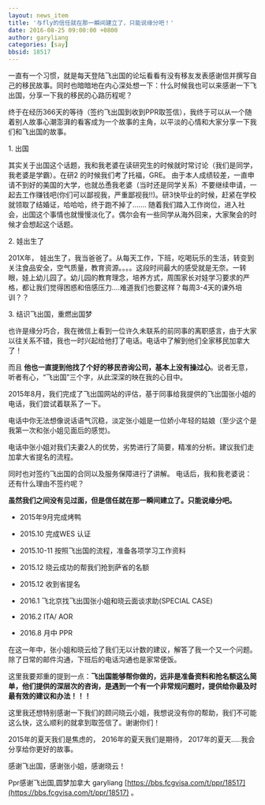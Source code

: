 ```yaml
---
layout: news_item
title: '与fly的信任就在那一瞬间建立了，只能说缘分吧！'
date: 2016-08-25 09:00:00 +0800
author: garyliang
categories: [say]
bbsid: 18517
---
```


一直有一个习惯，就是每天登陆飞出国的论坛看看有没有移友发表感谢信并撰写自己的移民故事。同时也暗暗地在内心深处想一下：什么时候我也可以来感谢一下飞出国，分享一下我的移民的心路历程呢？

终于在经历366天的等待（签约飞出国到收到PPR取签信），我终于可以从一个随着别人故事心潮澎湃的看客成为一个故事的主角，以平淡的心情和大家分享一下我们和飞出国的故事。

1\. 出国

其实关于出国这个话题，我和我老婆在读研究生的时候就时常讨论（我们是同学，我老婆是学霸）。在研2 的时候我们考了托福，GRE。 由于本人成绩较差，一直申请不到好的美国的大学，也就怂恿我老婆（当时还是同学关系）不要继续申请，一起去工作赚钱吧(你们可以鄙视我，严重鄙视我!!)。研3快毕业的时候，赶紧在学校就领取了结婚证，哈哈哈，终于跑不掉了....... 随着我们踏入工作岗位，进入社会，出国这个事情也就慢慢淡化了。偶尔会有一些同学从海外回来，大家聚会的时候才会想起这个话题。

2\. 娃出生了

201X年， 娃出生了，我当爸爸了。从每天工作，下班，吃喝玩乐的生活，转变到关注食品安全，空气质量，教育资源。。。。这段时间最大的感受就是无奈。一转眼，娃上幼儿园了。幼儿园的教育理念，培养方式，周围家长对娃学习要求的严格，都让我们觉得困惑和倍感压力....难道我们也要这样？每周3-4天的课外培训？？

3\. 结识飞出国，重燃出国梦

也许是缘分巧合，我在微信上看到一位许久未联系的前同事的离职感言，由于大家以往关系不错，我也一时兴起给他打了电话。电话中了解到他们全家移民加拿大了！

而且 **他也一直提到他找了个好的移民咨询公司，基本上没有操过心**。说者无意，听者有心，“飞出国”三个字，从此深深的映在我的心目中。

2015年8月，我们完成了飞出国网站的评估，基于同事给我提供的飞出国张小姐的电话，我们尝试着联系了一下。

电话中你无法想像说话语气沉稳，淡定张小姐是一位娇小年轻的姑娘（至少这个是我第一次和张小姐见面后的感觉)。

电话中张小姐对我们夫妻2人的优势，劣势进行了简要，精准的分析。建议我们走加拿大省提名的流程。

同时也对签约飞出国的合同以及服务保障进行了讲解。 电话后，我和我老婆说：还有什么理由不签约呢？

**虽然我们之间没有见过面，但是信任就在那一瞬间建立了。只能说缘分吧。**

- 2015年9月完成烤鸭

- 2015.10 完成WES 认证

- 2015.10-11 按照飞出国的流程，准备各项学习工作资料

- 2015.12  晓云成功的帮我们抢到萨省的名额

- 2015.12 收到省提名

- 2016.1  飞北京找飞出国张小姐和晓云面谈求助(SPECIAL CASE)

- 2016.2  ITA/ AOR

- 2016.8 月中  PPR

在这一年中，张小姐和晓云给了我们无以计数的建议，解答了我一个又一个问题。除了日常的邮件沟通，下班后的电话沟通也是家常便饭。

这里我要郑重的提到一点：**飞出国能够帮你做的，远非是准备资料和抢名额这么简单，他们提供的深层次的咨询，是遇到一个有一个非常规问题时，提供给你最及时最有效的建议和办法！！！**

这里我还想特别感谢一下我们的顾问晓云小姐，我想说没有你的帮助，我们不可能这么快，这么顺利的就拿到取签信了。谢谢你们！

2015年的夏天我们是焦虑的， 2016年的夏天我们是期待， 2017年的夏天.....我会分享给你更好的故事。

感谢飞出国，感谢张小姐，感谢晓云！

Ppr感谢飞出国,圆梦加拿大 garyliang [https://bbs.fcgvisa.com/t/ppr/18517](https://bbs.fcgvisa.com/t/ppr/18517) 。